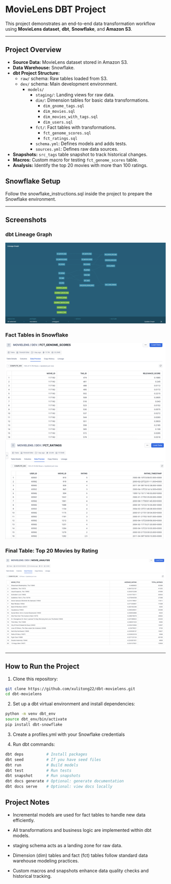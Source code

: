 # MovieLens DBT Project

This project demonstrates an end-to-end data transformation workflow using **MovieLens dataset**, **dbt**, **Snowflake**, and **Amazon S3**.

---

## Project Overview

- **Source Data:** MovieLens dataset stored in Amazon S3.
- **Data Warehouse:** Snowflake.
- **dbt Project Structure:**
  - `raw/` schema: Raw tables loaded from S3.
  - `dev/` schema: Main development environment.
    - `models/`
      - `staging/`: Landing views for raw data.
      - `dim/`: Dimension tables for basic data transformations.
        - `dim_gnome_tags.sql`
        - `dim_movies.sql`
        - `dim_movies_with_tags.sql`
        - `dim_users.sql`
      - `fct/`: Fact tables with transformations.
        - `fct_genome_scores.sql`
        - `fct_ratings.sql`
      - `schema.yml`: Defines models and adds tests.
      - `sources.yml`: Defines raw data sources.
- **Snapshots:** `src_tags` table snapshot to track historical changes.
- **Macros:** Custom macro for testing `fct_genome_scores` table.
- **Analysis:** Identify the top 20 movies with more than 100 ratings.


## Snowflake Setup

Follow the snowflake_instructions.sql inside the project to prepare the Snowflake environment.


---

## Screenshots

### dbt Lineage Graph
![Lineage Graph](images/dbt_struct.png)

### Fact Tables in Snowflake
![Fact Table: fct_genome_scores](images/fct_scores.png)
![Fact Table: fct_ratings](images/fct_ratings.png)

### Final Table: Top 20 Movies by Rating
![Top 20 Movies](images/movie_analysis.png)

---

## How to Run the Project

1. Clone this repository:
```bash
git clone https://github.com/xulitong22/dbt-movielens.git
cd dbt-movielens
 ```

2. Set up a dbt virtual environment and install dependencies:
```bash
python -m venv dbt_env
source dbt_env/bin/activate
pip install dbt-snowflake
```

3. Create a profiles.yml with your Snowflake credentials

4. Run dbt commands:
```bash
dbt deps          # Install packages
dbt seed          # If you have seed files
dbt run           # Build models
dbt test          # Run tests
dbt snapshot      # Run snapshots
dbt docs generate # Optional: generate documentation
dbt docs serve    # Optional: view docs locally
```


## Project Notes

- Incremental models are used for fact tables to handle new data efficiently.

- All transformations and business logic are implemented within dbt models.

- staging schema acts as a landing zone for raw data.

- Dimension (dim) tables and fact (fct) tables follow standard data warehouse modeling practices.

- Custom macros and snapshots enhance data quality checks and historical tracking.

